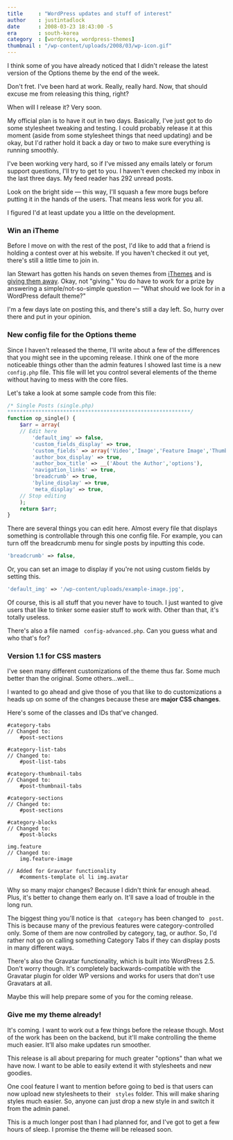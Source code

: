 ```yaml
---
title     : "WordPress updates and stuff of interest"
author    : justintadlock
date      : 2008-03-23 18:43:00 -5
era       : south-korea
category  : [wordpress, wordpress-themes]
thumbnail : "/wp-content/uploads/2008/03/wp-icon.gif"
---
```


I think some of you have already noticed that I didn't release the latest version of the Options theme by the end of the week.

Don't fret.  I've been hard at work.  Really, really hard.  Now, that should excuse me from releasing this thing, right?

When will I release it?  Very soon.

My official plan is to have it out in two days.  Basically, I've just got to do some stylesheet tweaking and testing.  I could probably release it at this moment (aside from some stylesheet things that need updating) and be okay, but I'd rather hold it back a day or two to make sure everything is running smoothly.

I've been working very hard, so if I've missed any emails lately or forum support questions, I'll try to get to you.  I haven't even checked my inbox in the last three days.  My feed reader has 292 unread posts.

Look on the bright side &mdash; this way, I'll squash a few more bugs before putting it in the hands of the users.  That means less work for you all.

I figured I'd at least update you a little on the development.

<h3>Win an iTheme</h3>

Before I move on with the rest of the post, I'd like to add that a friend is holding a contest over at his website.  If you haven't checked it out yet, there's still a little time to join in.

Ian Stewart has gotten his hands on seven themes from <a href="http://ithemes.com" title="iThemes">iThemes</a> and is <a href="http://themeshaper.com/the-next-wordpress-default-theme" title="The next WordPress default theme"> giving them away</a>.  Okay, not "giving."  You do have to work for a prize by answering a simple/not-so-simple question &mdash; "What should we look for in a WordPress default theme?"

I'm a few days late on posting this, and there's still a day left.  So, hurry over there and put in your opinion.

<h3>New config file for the Options theme</h3>

Since I haven't released the theme, I'll write about a few of the differences that you might see in the upcoming release.  I think one of the more noticeable things other than the admin features I showed last time is a new <code> config.php</code> file.  This file will let you control several elements of the theme without having to mess with the core files.

Let's take a look at some sample code from this file:

```php
/* Single Posts (single.php)
***********************************************************/
function op_single() {
	$arr = array(
	// Edit here
		'default_img' => false,
		'custom_fields_display' => true,
		'custom_fields' => array('Video','Image','Feature Image','Thumbnail Large','Thumbnail'),
		'author_box_display' => true,
		'author_box_title' => __('About the Author','options'),
		'navigation_links' => true,
		'breadcrumb' => true,
		'byline_display' => true,
		'meta_display' => true,
	// Stop editing
	);
	return $arr;
}
```

There are several things you can edit here.  Almost every file that displays something is controllable through this one config file.  For example, you can turn off the breadcrumb menu for single posts by inputting this code.

```php
'breadcrumb' => false,
```

Or, you can set an image to display if you're not using custom fields by setting this.

```php
'default_img' => '/wp-content/uploads/example-image.jpg',
```

Of course, this is all stuff that you never have to touch.  I just wanted to give users that like to tinker some easier stuff to work with.  Other than that, it's totally useless.

There's also a file named <code> config-advanced.php</code>.  Can you guess what and who that's for?

<h3>Version 1.1 for CSS masters</h3>

I've seen many different customizations of the theme thus far.  Some much better than the original.  Some others...well...

I wanted to go ahead and give those of you that like to do customizations a heads up on some of the changes because these are <strong> major CSS changes</strong>.

Here's some of the classes and IDs that've changed.

```
#category-tabs
// Changed to:
	#post-sections

#category-list-tabs
// Changed to:
	#post-list-tabs

#category-thumbnail-tabs
// Changed to:
	#post-thumbnail-tabs

#category-sections
// Changed to:
	#post-sections

#category-blocks
// Changed to:
	#post-blocks

img.feature
// Changed to:
	img.feature-image

// Added for Gravatar functionality
	#comments-template ol li img.avatar
```

Why so many major changes?  Because I didn't think far enough ahead.  Plus, it's better to change them early on.  It'll save a load of trouble in the long run.

The biggest thing you'll notice is that <code> category</code> has been changed to <code> post</code>.  This is because many of the previous features were category-controlled only.  Some of them are now controlled by category, tag, or author.  So, I'd rather not go on calling something Category Tabs if they can display posts in many different ways.

There's also the Gravatar functionality, which is built into WordPress 2.5.  Don't worry though.  It's completely backwards-compatible with the Gravatar plugin for older WP versions and works for users that don't use Gravatars at all.

Maybe this will help prepare some of you for the coming release.

<h3>Give me my theme already!</h3>

It's coming.  I want to work out a few things before the release though.  Most of the work has been on the backend, but it'll make controlling the theme much easier.  It'll also make updates run smoother.

This release is all about preparing for much greater "options" than what we have now.  I want to be able to easily extend it with stylesheets and new goodies.

One cool feature I want to mention before going to bed is that users can now upload new stylesheets to their <code> styles</code> folder.  This will make sharing styles much easier.  So, anyone can just drop a new style in and switch it from the admin panel.

This is a much longer post than I had planned for, and I've got to get a few hours of sleep.  I promise the theme will be released soon.

